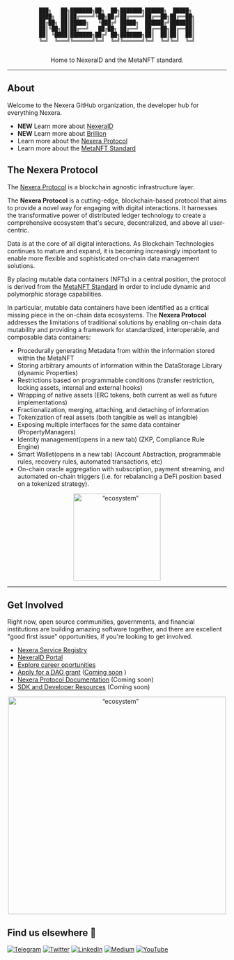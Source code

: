 <div align="center">

```

███╗   ██╗███████╗██╗  ██╗███████╗██████╗  █████╗ 
████╗  ██║██╔════╝╚██╗██╔╝██╔════╝██╔══██╗██╔══██╗
██╔██╗ ██║█████╗   ╚███╔╝ █████╗  ██████╔╝███████║
██║╚██╗██║██╔══╝   ██╔██╗ ██╔══╝  ██╔══██╗██╔══██║
██║ ╚████║███████╗██╔╝ ██╗███████╗██║  ██║██║  ██║
╚═╝  ╚═══╝╚══════╝╚═╝  ╚═╝╚══════╝╚═╝  ╚═╝╚═╝  ╚═╝


```

Home to NexeraID and the MetaNFT standard.

---


</div>

## About

Welcome to the Nexera GitHub organization, the developer hub for everything Nexera.

- **NEW** Learn more about [NexeraID](https://docs.nexera.id)
- **NEW** Learn more about [Brillion](https://brillion.finance)
- Learn more about the [Nexera Protocol](https://nexeraprotocol.com)
- Learn more about the [MetaNFT Standard](https://eips.ethereum.org/EIPS/eip-2535)


## The Nexera Protocol
The [Nexera Protocol](https://nexeraprotocol.com) is a blockchain agnostic infrastructure layer.

The **Nexera Protocol** is a cutting-edge, blockchain-based protocol that aims to provide a novel way for engaging with digital interactions. It harnesses the transformative power of distributed ledger technology to create a comprehensive ecosystem that's secure, decentralized, and above all user-centric.

Data is at the core of all digital interactions. As Blockchain Technologies continues to mature and expand, it is becoming increasingly important to enable more flexible and sophisticated on-chain data management solutions.

By placing mutable data containers (NFTs) in a central position, the protocol is derived from the [MetaNFT Standard](https://github.com/ethereum/EIPs/pull/7210) in order to include dynamic and polymorphic storage capabilities.

In particular, mutable data containers have been identified as a critical missing piece in the on-chain data ecosystems. The **Nexera Protocol** addresses the limitations of traditional solutions by enabling on-chain data mutability and providing a framework for standardized, interoperable, and composable data containers:

- Procedurally generating Metadata from within the information stored within the MetaNFT
- Storing arbitrary amounts of information within the DataStorage Library (dynamic Properties)
- Restrictions based on programmable conditions (transfer restriction, locking assets, internal and external hooks)
- Wrapping of native assets (ERC tokens, both current as well as future implementations)
- Fractionalization, merging, attaching, and detaching of information
- Tokenization of real assets (both tangible as well as intangible)
- Exposing multiple interfaces for the same data container (PropertyManagers)
- Identity management(opens in a new tab) (ZKP, Compliance Rule Engine)
- Smart Wallet(opens in a new tab) (Account Abstraction, programmable rules, recovery rules, automated transactions, etc)
- On-chain oracle aggregation with subscription, payment streaming, and automated on-chain triggers (i.e. for rebalancing a DeFi position based on a tokenized strategy).


<div align="center">
<img src="https://i.pinimg.com/originals/25/6c/6c/256c6c2e407af3316fd065fe96134327.gif" alt= “ecosystem” width="200" height="value">
</div>



---

## Get Involved

Right now, open source communities, governments, and financial institutions are building amazing software together, and there are excellent "good first issue" opportunities, if you're looking to get involved.

* [Nexera Service Registry](https://github.com/NexeraProtocol/Nexera-Service-Registry/)
* [NexeraID Portal](https://nexera.id/)
* [Explore career oportunities](https://www.linkedin.com/company/allianceblock)
* [Apply for a DAO grant](https://dao.allianceblock.io/) ([Coming soon](https://blog.allianceblock.io/abdao-introducing-the-allianceblock-dao-d7ff259e7c9a) )
* [Nexera Protocol Documentation](https://docs.nexeraprotocol.com/) (Coming soon)
* [SDK and Developer Resources](https://sdk.nexeraprotocol.com/) (Coming soon)

<div align="center">
<img src="https://cdn.dribbble.com/users/107759/screenshots/4330227/dribbble-loop-60.gif" alt= “ecosystem” width="500" height="value">
</div>

## Find us elsewhere 🙋

[![Telegram](https://img.shields.io/badge/Telegram-2CA5E0?style=for-the-badge&logo=telegram&logoColor=white)](https://t.me/AllianceBlock)  [![Twitter](https://img.shields.io/badge/Twitter-1DA1F2?style=for-the-badge&logo=twitter&logoColor=white)](https://twitter.com/intent/follow?screen_name=allianceblock) [![LinkedIn](https://img.shields.io/badge/LinkedIn-0077B5?style=for-the-badge&logo=linkedin&logoColor=white)](https://www.linkedin.com/company/nexeraid) [![Medium](https://img.shields.io/badge/Medium-12100E?style=for-the-badge&logo=medium&logoColor=white)](https://blog.allianceblock.io) [![YouTube](https://img.shields.io/badge/YouTube-FF0000?style=for-the-badge&logo=youtube&logoColor=white)](https://www.youtube.com/@AllianceBlock)

